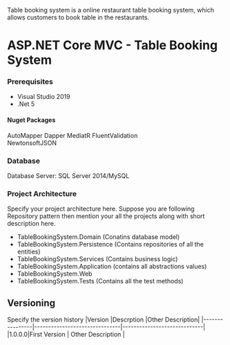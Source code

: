 Table booking system is a online restaurant table booking system, which allows customers to book table in the restaurants.

# ASP.NET Core MVC - Table Booking System

### Prerequisites

- Visual Studio 2019
- .Net 5

#### Nuget Packages

AutoMapper
Dapper
MediatR
FluentValidation  
NewtonsoftJSON

### Database

Database Server: SQL Server 2014/MySQL

### Project Architecture

Specify your project architecture here. Suppose you are following Repository pattern then mention your all the projects along with short description here.

- TableBookingSystem.Domain (Conatins database model)
- TableBookingSystem.Persistence (Contains repositories of all the entities)
- TableBookingSystem.Services (Contains business logic)
- TableBookingSystem.Application (contains all abstractions values)
- TableBookingSystem.Web
- TableBookingSystem.Tests (Contains all the test methods)

## Versioning

Specify the version history
|Version |Descrption |Other Description|
|----------------|-------------------------------|-----------------------------|
|1.0.0.0|First Version | Other Description |

